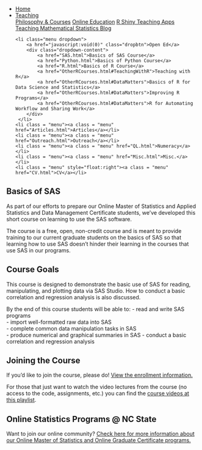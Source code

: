 
<head>
  <link rel="stylesheet" href="../css/styles.css">
</head>

<ul class = "menu">
    <li class = "menu"><a class = "menu" href="../index.html">Home</a></li>
    <li class="menu dropdown">
        <a href="javascript:void(0)" class="dropbtn">Teaching</a>
        <div class="dropdown-content">
            <a href="PhilosophyCourses.html">Philosophy & Courses</a>
            <a href="Online.html">Online Education</a>
            <a href="ShinyApps.html">R Shiny Teaching Apps</a>
            <a href="MathStat.html">Teaching Mathematical Statistics Blog</a>
        </div>
     </li>
    
    <li class="menu dropdown">
        <a href="javascript:void(0)" class="dropbtn">Open Ed</a>
        <div class="dropdown-content">
            <a href="SAS.html">Basics of SAS Course</a>
            <a href="Python.html">Basics of Python Course</a>
            <a href="R.html">Basics of R Course</a>
            <a href="OtherRCourses.html#TeachingWithR">Teaching with R</a>
            <a href="OtherRCourses.html#DataMatters">Basics of R for Data Science and Statistics</a>
            <a href="OtherRCourses.html#DataMatters">Improving R Programs</a>
            <a href="OtherRCourses.html#DataMatters">R for Automating Workflow and Sharing Work</a>
        </div>
     </li>
    <li class = "menu"><a class = "menu" href="Articles.html">Articles</a></li>
    <li class = "menu"><a class = "menu" href="Outreach.html">Outreach</a></li>
    <li class = "menu"><a class = "menu" href="QL.html">Numeracy</a></li>
    <li class = "menu"><a class = "menu" href="Misc.html">Misc.</a></li>
    <li class = "menu" style="float:right"><a class = "menu" href="CV.html">CV</a></li>
</ul>

<br style = "display: block; content: ''; margin-top: 10; ">

## Basics of SAS

As part of our efforts to prepare our Online Master of Statistics and
Applied Statistics and Data Management Certificate students, we’ve
developed this short course on learning to use the SAS software.

The course is a free, open, non-credit course and is meant to provide
training to our current graduate students on the basics of SAS so that
learning how to use SAS doesn’t hinder their learning in the courses
that use SAS in our programs.

## Course Goals

This course is designed to demonstrate the basic use of SAS for reading,
manipulating, and plotting data via SAS Studio. How to conduct a basic
correlation and regression analysis is also discussed.

By the end of this course students will be able to: - read and write SAS
programs  
\- import well-formatted raw data into SAS  
\- complete common data manipulation tasks in SAS  
\- produce numerical and graphical summaries in SAS - conduct a basic
correlation and regression analysis

## Joining the Course

If you’d like to join the course, please do\! [View the enrollment
information.](https://docs.google.com/document/d/13M5UFpKpPUY3jyQKSrwg9rsctE7BeegXRY5fqLTkNCM/edit?usp=sharing)

For those that just want to watch the video lectures from the course (no
access to the code, assignments, etc.) you can find the [course videos
at this playlist](https://bit.ly/SAS-playlist).

## Online Statistics Programs @ NC State

Want to join our online community? [Check here for more information
about our Online Master of Statistics and Online Graduate Certificate
programs.](https://statistics.sciences.ncsu.edu/graduate/online-programs/)
